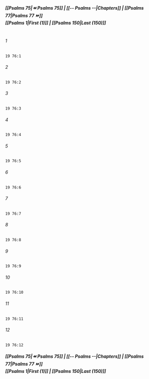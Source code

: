 
##### **[[Psalms 75|⏪ Psalms 75]] | [[-- Psalms --|Chapters]] | [[Psalms 77|Psalms 77 ⏩]]**<br>**[[Psalms 1|First (1)]] | [[Psalms 150|Last (150)]]**<br><br>

###### 1
``` verse
19 76:1
```
###### 2
``` verse
19 76:2
```
###### 3
``` verse
19 76:3
```
###### 4
``` verse
19 76:4
```
###### 5
``` verse
19 76:5
```
###### 6
``` verse
19 76:6
```
###### 7
``` verse
19 76:7
```
###### 8
``` verse
19 76:8
```
###### 9
``` verse
19 76:9
```
###### 10
``` verse
19 76:10
```
###### 11
``` verse
19 76:11
```
###### 12
``` verse
19 76:12
```

##### **[[Psalms 75|⏪ Psalms 75]] | [[-- Psalms --|Chapters]] | [[Psalms 77|Psalms 77 ⏩]]**<br>**[[Psalms 1|First (1)]] | [[Psalms 150|Last (150)]]**

